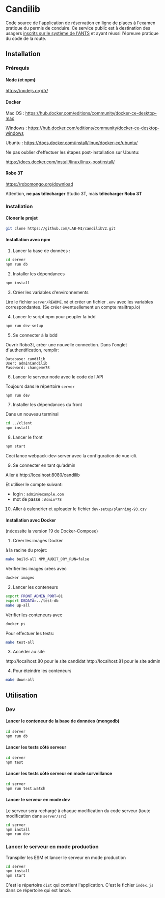 # Candilib

Code source de l'application de réservation en ligne de places à l'examen pratique du permis de conduire. Ce service public est à destination des usagers [inscrits sur le système de l'ANTS](https://permisdeconduire.ants.gouv.fr/Services-associes/Effectuer-une-demande-de-permis-de-conduire-en-ligne) et ayant réussi l'épreuve pratique du code de la route.

## Installation

### Prérequis

#### Node (et npm)

https://nodejs.org/fr/

#### Docker

Mac OS : https://hub.docker.com/editions/community/docker-ce-desktop-mac

Windows : https://hub.docker.com/editions/community/docker-ce-desktop-windows

Ubuntu : https://docs.docker.com/install/linux/docker-ce/ubuntu/

Ne pas oublier d'effectuer les étapes post-installation sur Ubuntu:

https://docs.docker.com/install/linux/linux-postinstall/

#### Robo 3T

https://robomongo.org/download

Attention, **ne pas télécharger** Studio 3T, mais **télécharger Robo 3T**

### Installation

#### Cloner le projet

```bash
git clone https://github.com/LAB-MI/candilibV2.git
```

#### Installation avec npm

1. Lancer la base de données :

```bash
cd server
npm run db
```

2. Installer les dépendances

```bash
npm install
```

3. Créer les variables d'environnements

Lire le fichier `server/README.md` et créer un fichier `.env` avec les variables correspondantes. 
(Se créer éventuellement un compte mailtrap.io)

4. Lancer le script npm pour peupler la bdd

```bash
npm run dev-setup
```

5. Se connecter à la bdd

Ouvrir Robo3t, créer une nouvelle connection. Dans l'onglet d'authentification, remplir:

```
Database: candilib
User: adminCandilib
Password: changeme78
```

6. Lancer le serveur node avec le code de l'API

Toujours dans le répertoire `server`

```bash
npm run dev
```

7. Installer les dépendances du front

Dans un nouveau terminal

```bash
cd ../client
npm install
```

8. Lancer le front

```bash
npm start
```

Ceci lance webpack-dev-server avec la configuration  de vue-cli.

9. Se connecter en tant qu'admin

Aller à http://localhost:8080/candilib

Et utiliser le compte suivant:

- login : `admin@example.com`
- mot de passe : `Admin*78`

10. Aller à calendrier et uploader le fichier `dev-setup/planning-93.csv`

#### Installation avec Docker

(nécessite la version 19 de Docker-Compose)

1. Créer les images Docker

à la racine du projet:

```bash
make build-all NPM_AUDIT_DRY_RUN=false
```
Vérifier les images crées avec

```bash
docker images
```

2. Lancer les conteneurs

```bash
export FRONT_ADMIN_PORT=81
export DBDATA=../test-db
make up-all
```

Vérifier les conteneurs avec

```bash
docker ps
```

Pour effectuer les tests:

```bash
make test-all
```

3. Accéder au site

http://localhost:80 pour le site candidat
http://localhost:81 pour le site admin

4. Pour éteindre les conteneurs

```bash
make down-all
```


## Utilisation

### Dev

#### Lancer le conteneur de la base de données (mongodb)

```bash
cd server
npm run db
```

#### Lancer les tests côté serveur

```bash
cd server
npm test
```

#### Lancer les tests côté serveur en mode surveillance

```bash
cd server
npm run test:watch
```

#### Lancer le serveur en mode dev

Le serveur sera rechargé à chaque modification du code serveur
(toute modification dans `server/src`)

```bash
cd server
npm install
npm run dev
```

### Lancer le serveur en mode production

Transpiler les ESM et lancer le serveur en mode production

```bash
cd server
npm install
npm start
```

C'est le répertoire `dist` qui contient l'application.
C'est le fichier `index.js` dans ce répertoire qui est lancé.
